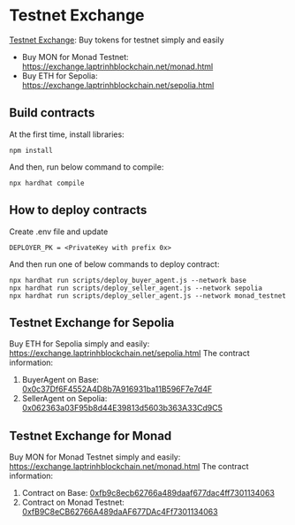 # Testnet Exchange
[Testnet Exchange](https://exchange.laptrinhblockchain.net): Buy tokens for testnet simply and easily
- Buy MON for Monad Testnet: https://exchange.laptrinhblockchain.net/monad.html
- Buy ETH for Sepolia: https://exchange.laptrinhblockchain.net/sepolia.html

## Build contracts
At the first time, install libraries:
```
npm install
```
And then, run below command to compile:
```
npx hardhat compile
```

## How to deploy contracts
Create .env file and update 
```
DEPLOYER_PK = <PrivateKey with prefix 0x>
```
And then run one of below commands to deploy contract:
```
npx hardhat run scripts/deploy_buyer_agent.js --network base
npx hardhat run scripts/deploy_seller_agent.js --network sepolia
npx hardhat run scripts/deploy_seller_agent.js --network monad_testnet
```

## Testnet Exchange for Sepolia
Buy ETH for Sepolia simply and easily: https://exchange.laptrinhblockchain.net/sepolia.html
The contract information:
1. BuyerAgent on Base: [0x0c37Df6F4552A4D8b7A916931ba11B596F7e7d4F](https://basescan.org/address/0x0c37Df6F4552A4D8b7A916931ba11B596F7e7d4F#code)
2. SellerAgent on Sepolia: [0x062363a03F95b8d44E39813d5603b363A33Cd9C5](https://sepolia.etherscan.io/address/0x062363a03f95b8d44e39813d5603b363a33cd9c5#code)

## Testnet Exchange for Monad
Buy MON for Monad Testnet simply and easily: https://exchange.laptrinhblockchain.net/monad.html
The contract information:
1. Contract on Base: [0xfb9c8ecb62766a489daaf677dac4ff7301134063](https://basescan.org/address/0xfb9c8ecb62766a489daaf677dac4ff7301134063#code)
2. Contract on Monad Testnet: [0xfB9C8eCB62766A489daAF677DAc4Ff7301134063](https://testnet.monadexplorer.com/address/0xfB9C8eCB62766A489daAF677DAc4Ff7301134063?tab=Contract)


